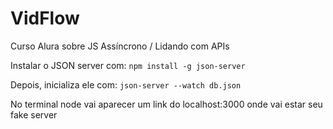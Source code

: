# VidFlow
Curso Alura sobre JS Assíncrono / Lidando com APIs

Instalar o JSON server com:
`npm install -g json-server`

Depois, inicializa ele com:
`json-server --watch db.json`

No terminal node vai aparecer um link do localhost:3000 onde vai estar seu fake server
